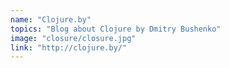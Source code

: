 ```yaml
---
name: "Clojure.by"
topics: "Blog about Clojure by Dmitry Bushenko"
image: "closure/closure.jpg"
link: "http://clojure.by/"
---
```

